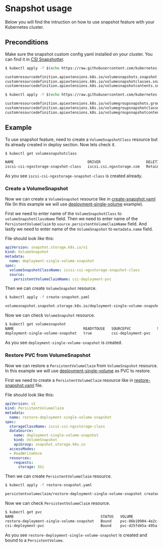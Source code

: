 # Snapshot usage

Below you will find the intruction on how to use snapshot feature with your Kubernetes cluster.

## Preconditions

Make sure the snapshot custom config yaml installed on your cluster. You can find it in [CSI Snapshotter](https://github.com/kubernetes-csi/external-snapshotter/tree/master/client/config/crd).

```bash
$ kubectl apply -f $(echo https://raw.githubusercontent.com/kubernetes-csi/external-snapshotter/master/client/config/crd/snapshot.storage.k8s.io_volumesnapshot{s,classes,contents}.yaml | tr ' ' ',')

customresourcedefinition.apiextensions.k8s.io/volumesnapshots.snapshot.storage.k8s.io created
customresourcedefinition.apiextensions.k8s.io/volumesnapshotclasses.snapshot.storage.k8s.io created
customresourcedefinition.apiextensions.k8s.io/volumesnapshotcontents.snapshot.storage.k8s.io created

$ kubectl apply -f $(echo https://raw.githubusercontent.com/kubernetes-csi/external-snapshotter/master/client/config/crd/groupsnapshot.storage.k8s.io_volumegroupsnapshot{s,classes,contents}.yaml | tr ' ' ',')

customresourcedefinition.apiextensions.k8s.io/volumegroupsnapshots.groupsnapshot.storage.k8s.io created
customresourcedefinition.apiextensions.k8s.io/volumegroupsnapshotclasses.groupsnapshot.storage.k8s.io created
customresourcedefinition.apiextensions.k8s.io/volumegroupsnapshotcontents.groupsnapshot.storage.k8s.io created

```

## Example

To use snapshot feature, need to create a `VolumeSnapshotClass` resource but its already created in deploy section. Now lets check it.

```bash
$ kubectl get volumesnapshotclass

NAME                                  DRIVER                     DELETIONPOLICY   AGE
iscsi-csi-ngxstorage-snapshot-class   iscsi.csi.ngxstorage.com   Retain           1s
```

As you see `iscsi-csi-ngxstorage-snapshot-class` is created already.

### Create a VolumeSnapshot

Now we can create a `VolumeSnapshot` resource like in [create-snapshot.yaml](https://github.com/NGXStorage/iscsi-csi-ngxstorage-driver/tree/main/examples/snapshot/create-snapshot.yaml) file (In this example we will use [deployment-single-volume](https://github.com/NGXStorage/iscsi-csi-ngxstorage-driver/tree/main/examples/deployment-single-volume) example).

First we need to enter name of the `VolumeSnapshotClass` to `volumeSnapshotClassName` field. Then we need to enter name of the `PersistentVolumeClaim` to `source.persistentVolumeClaimName` field. And lastly we need to enter name of the `VolumeSnapshot` to `metadata.name` field.

File should look like this:

```yaml
apiVersion: snapshot.storage.k8s.io/v1
kind: VolumeSnapshot
metadata:
  name: deployment-single-volume-snapshot
spec:
  volumeSnapshotClassName: iscsi-csi-ngxstorage-snapshot-class
  source:
    persistentVolumeClaimName: csi-deployment-pvc
```

Then we can create `VolumeSnapshot` resource.

```bash
$ kubectl apply -f create-snapshot.yaml

volumesnapshot.snapshot.storage.k8s.io/deployment-single-volume-snapshot created
```

Now we can check `VolumeSnapshot` resource.

```bash
$ kubectl get volumesnapshot
NAME                                READYTOUSE   SOURCEPVC            SOURCESNAPSHOTCONTENT   RESTORESIZE   SNAPSHOTCLASS                         SNAPSHOTCONTENT                                    CREATIONTIME   AGE
deployment-single-volume-snapshot   true         csi-deployment-pvc                           56Ki          iscsi-csi-ngxstorage-snapshot-class   snapcontent-d33c3da5-49f9-48bd-9779-87a3e2bff99e   84s            87s
```

As you see `deployment-single-volume-snapshot` is created.

### Restore PVC from VolumeSnapshot

Now we can restore a `PersistentVolumeClaim` from `VolumeSnapshot` resource. In this example we will use [deployment-single-volume](https://github.com/NGXStorage/iscsi-csi-ngxstorage-driver/tree/main/examples/deployment-single-volume) as PVC to restore.

First we need to create a `PersistentVolumeClaim` resource like in [restore-snapshot.yaml](https://github.com/NGXStorage/iscsi-csi-ngxstorage-driver/tree/main/examples/snapshot/restore-snapshot.yaml) file.

File should look like this:

```yaml
apiVersion: v1
kind: PersistentVolumeClaim
metadata:
  name: restore-deployment-single-volume-snapshot
spec:
  storageClassName: iscsi-csi-ngxstorage-class
  dataSource:
    name: deployment-single-volume-snapshot
    kind: VolumeSnapshot
    apiGroup: snapshot.storage.k8s.io
  accessModes:
  - ReadWriteOnce
  resources:
    requests:
      storage: 5Gi
```

Then we can create `PersistentVolumeClaim` resource.

```bash
$ kubectl apply -f restore-snapshot.yaml

persistentvolumeclaim/restore-deployment-single-volume-snapshot created
```

Now we can check `PersistentVolumeClaim` resource.

```bash
$ kubectl get pvc
NAME                                        STATUS   VOLUME                                     CAPACITY   ACCESS MODES   STORAGECLASS                 AGE
restore-deployment-single-volume-snapshot   Bound    pvc-86b10904-4e2c-4bac-9bf1-a1dc61edc16e   1Gi        RWO            iscsi-csi-ngxstorage-class   17s
csi-deployment-pvc                          Bound    pvc-d25fd45a-495a-48a5-bd34-31bea6e4b171   1Gi        RWO            iscsi-csi-ngxstorage-class   13m
```

As you see `restore-deployment-single-volume-snapshot` is created and bound to a `PersistentVolume`.
